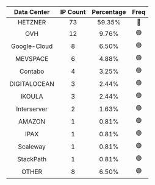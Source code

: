 | Data Center | IP Count | Percentage | Freq |
|:------------:|:--------:|:-----------:|:-----:|
| HETZNER | 73 | 59.35% | 🔴 |
| OVH | 12 | 9.76% | 🟢 |
| Google-Cloud | 8 | 6.50% | 🟢 |
| MEVSPACE | 6 | 4.88% | 🟢 |
| Contabo | 4 | 3.25% | 🟢 |
| DIGITALOCEAN | 3 | 2.44% | 🟢 |
| IKOULA | 3 | 2.44% | 🟢 |
| Interserver | 2 | 1.63% | 🟢 |
| AMAZON | 1 | 0.81% | 🟢 |
| IPAX | 1 | 0.81% | 🟢 |
| Scaleway | 1 | 0.81% | 🟢 |
| StackPath | 1 | 0.81% | 🟢 |
| OTHER | 8 | 6.50% | 🟢 |